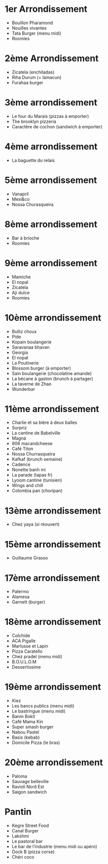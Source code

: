 # 1er Arrondissement
- Bouillon Pharamond
- Nouilles vivantes
- Tata Burger (menu midi)
- Roomies

# 2ème Arrondissement
- Zicatela (enchiladas)
- Riha Durum (+ lamacun)
- Furahaa burger

# 3ème arrondissement
- Le four du Marais (pizzas à emporter)
- The brooklyn pizzeria
- Caractère de cochon (sandwich à emporter)
 
# 4ème arrondissement
- La baguette du relais

# 5ème arrondissement
- Vanapril
- Mexi&co
- Nossa Churasqueira

# 8ème arrondissement
- Bar à brioche
- Roomies

# 9ème arrondissement
- Mamiche
- El nopal
- Zicatela
- Aji dulce
- Roomies

# 10ème arrondissement
- Bulliz choux
- Pide
- Kopain boulangerie
- Saravanaa bhavan
- Georgia
- El nopal
- La Poutinerie
- Blossom burger (à emporter)
- Sain boulangerie (chocolatine amande)
- La bécane à gaston (brunch à partager)
- La taverne de Zhao
- Wunderbar

# 11ème arrondissement
- Charlie et sa bière à deux balles
- Surpriz
- La cantine de Babelville
- Magnà
- 808 macandcheese
- Café Titon
- Nossa Churrasqueira
- Kafkaf (brunch semaine)
- Cadence
- Nonette banh mi
- La parade (tapas fr)
- Lyoom cantine (tunisien)
- Wings and chill
- Colombia pan (choripan)

# 13ème arrondissement
- Chez yaya (si réouvert)

# 15ème arrondissement
- Guillaume Grasso

# 17ème arrondissement
- Palermo
- Alamesa
- Garnett (burger)

# 18ème arrondissement
- Colchide
- ACA Pigalle
- Marlusse et Lapin
- Pizza Caratello
- Chez pradel (menu midi)
- B.O.U.L.O.M
- Dessertissime
 
# 19ème arrondissement
- Kiez
- Les bancs publics (menu midi)
- Le bastringue (menu midi)
- Banm Bokit
- Café Mama Kin
- Super smash burger
- Nabou Pastel
- Basis (kebab)
- Domicile Pizza (le bras)

# 20ème arrondissement
- Paloma
- Sauvage belleville
- Ravioli Nord Est
- Saigon sandwich
 
# Pantin
- Kegre Street Food
- Canal Burger
- Lakshmi
- Le pastoral bar
- Le bar de l’industrie (menu midi ou apéro)
- Dock B (pizza corse)
- Chéri coco
